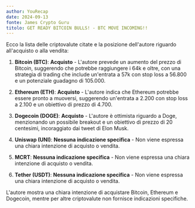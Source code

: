 ```yaml
---
author: YouRecap
date: 2024-09-13
fonte: James Crypto Guru
titolo: GET READY BITCOIN BULLS! - BTC MOVE INCOMING!!
---
```


Ecco la lista delle criptovalute citate e la posizione dell'autore riguardo all'acquisto o alla vendita:

1. **Bitcoin (BTC)**: **Acquisto** - L'autore prevede un aumento del prezzo di Bitcoin, suggerendo che potrebbe raggiungere i 64k e oltre, con una strategia di trading che include un'entrata a 57k con stop loss a 56.800 e un potenziale guadagno di 105.000.

2. **Ethereum (ETH)**: **Acquisto** - L'autore indica che Ethereum potrebbe essere pronto a muoversi, suggerendo un'entrata a 2.200 con stop loss a 2.100 e un obiettivo di prezzo di 4.700.

3. **Dogecoin (DOGE)**: **Acquisto** - L'autore è ottimista riguardo a Doge, menzionando un possibile breakout e un obiettivo di prezzo di 20 centesimi, incoraggiato dai tweet di Elon Musk.

4. **Uniswap (UNI)**: **Nessuna indicazione specifica** - Non viene espressa una chiara intenzione di acquisto o vendita.

5. **MCRT**: **Nessuna indicazione specifica** - Non viene espressa una chiara intenzione di acquisto o vendita.

6. **Tether (USDT)**: **Nessuna indicazione specifica** - Non viene espressa una chiara intenzione di acquisto o vendita.

L'autore mostra una chiara intenzione di acquistare Bitcoin, Ethereum e Dogecoin, mentre per altre criptovalute non fornisce indicazioni specifiche.

